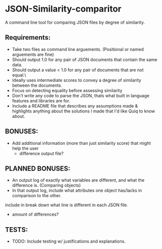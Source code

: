 # JSON-Similarity-comparitor
A command line tool for comparing JSON files by degree of similarity.

## Requirements:
* Take two files as command line arguements. (Positional or named arguements are fine)
* Should output 1.0 for any pair of JSON documents that contain the same data.
* Should output a value < 1.0 for any pair of documents that are not equal.\
* Ideally uses intermediate scores to convey a degree of similarity between the documents.
* Focus on detecting equality before assessing similarity
* Don't write any code to parse the JSON, thats what built in language features and libraries are for.
* Include a README file that describes any assumptions made & highlights anything about the solutions I made that I'd like Quiq to know about.

## BONUSES:
* Add additional information (more than just similarity score) that might help the user
  - difference output file?

## PLANNED BONUSES:
* An output log of exactly what variables are different, and what the difference is. (Comparing objects)
* In that output log, include what attributes one object has/lacks in comparison to the other.

include in break down what line is different in each JSON file.
- amount of differences?

## TESTS:
- TODO: Include testing w/ justifications and explanations.
